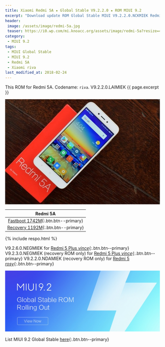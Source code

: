 ```yaml
---
title: Xiaomi Redmi 5A ★ Global Stable V9.2.2.0 ★ ROM MIUI 9.2
excerpt: "Download update ROM Global Stable MIUI V9.2.2.0.NCKMIEK Redmi 5A (riva). Recovery ROM (updater/.zip) Fastboot ROM (firmware/.tgz)"
header:
 image: /assets/image/redmi-5a.jpg
 teaser: https://i0.wp.com/mi.knoacc.org/assets/image/redmi-5a?resize=420,210
category:
 - MIUI 9.2
tags:
 - MIUI Global Stable
 - MIUI 9.2
 - Redmi 5A
 - Xiaomi riva
last_modified_at: 2018-02-24
---
```

This ROM for Redmi 5A. Codename: `riva`. V9.2.2.0.LAIMIEK {{ page.excerpt }}

![Redmi 5A V9.2.2.0 LAIMIEK](/assets/image/redmi-5a.jpg)

| Redmi 5A |
|:------:|
| [Fastboot 1742M](bigota?ver=V9.2.2.0.NCKMIEK&type=riva_global_images&size=1742M&name=20180115.0000.00_7.1_global_f0b39c81a9.tgz){:.btn.btn--primary} |
| [Recovery 1192M](bigota?ver=V9.2.2.0.NCKMIEK&type=miui_HM5AGlobal&size=1192M&name=05a8a3da8b_7.1.zip){:.btn.btn--primary} |

{% include respo.html %}

V9.2.6.0.NEGMIEK for [Redmi 5 Plus _vince_](/global-stable-miui-926-redmi-5-plus-vince-fastboot-recovery){:.btn.btn--primary}
V9.2.3.0.NEGMIEK (recovery ROM only) for [Redmi 5 Plus _vince_](/global-stable-miui-923-redmi-5-plus-vince-recovery-only){:.btn.btn--primary}
V9.2.2.0.NDAMIEK (recovery ROM only) for [Redmi 5 _rosy_](/global-stable-miui-922-redmi-5-rosy-recovery-only){:.btn.btn--primary}

![MIUI 9.2 Global Stable](/assets/image/miui-92-stable.jpg)

List MIUI 9.2 Global Stable [here](https://mi.knoacc.org/update-rom-miui-92-global-stable-full-changelog){:.btn.btn--primary}